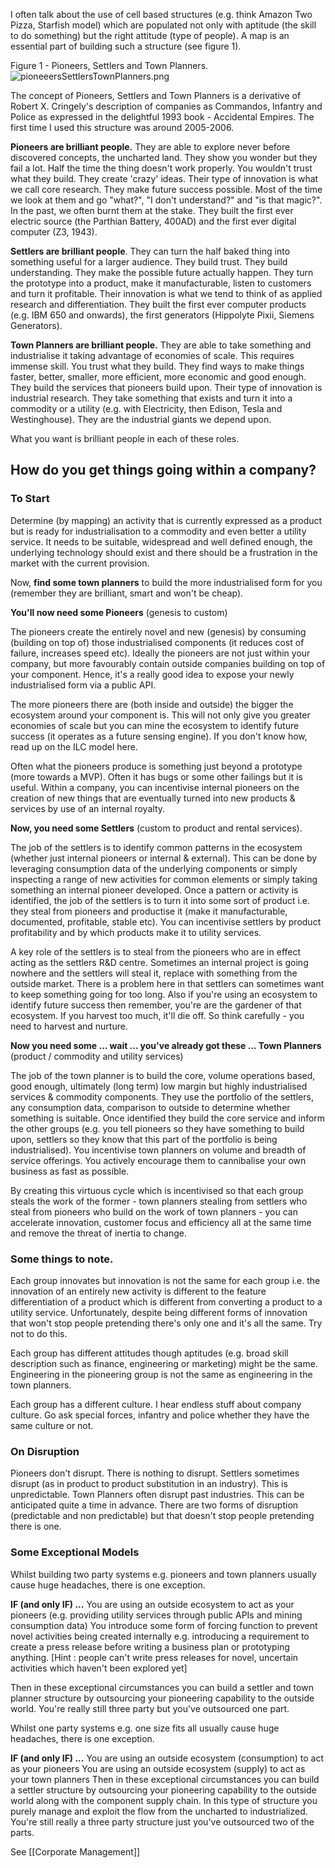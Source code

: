 I often talk about the use of cell based structures (e.g. think Amazon Two Pizza, Starfish model) which are populated not only with aptitude (the skill to do something) but the right attitude (type of people). A map is an essential part of building such a structure (see figure 1).

Figure 1 - Pioneers, Settlers and Town Planners.
![pioneeersSettlersTownPlanners.png](pioneeersSettlersTownPlanners.png)




The concept of Pioneers, Settlers and Town Planners is a derivative of Robert X. Cringely's description of companies as Commandos, Infantry and Police as expressed in the delightful 1993 book - Accidental Empires. The first time I used this structure was around 2005-2006.

**Pioneers are brilliant people.** They are able to explore never before discovered concepts, the uncharted land. They show you wonder but they fail a lot. Half the time the thing doesn't work properly. You wouldn't trust what they build. They create 'crazy' ideas. Their type of innovation is what we call core research. They make future success possible. Most of the time we look at them and go "what?", "I don't understand?" and "is that magic?". In the past, we often burnt them at the stake. They built the first ever electric source (the Parthian Battery, 400AD) and the first ever digital computer (Z3, 1943).

**Settlers are brilliant people**. They can turn the half baked thing into something useful for a larger audience. They build trust. They build understanding. They make the possible future actually happen. They turn the prototype into a product, make it manufacturable, listen to customers and turn it profitable. Their innovation is what we tend to think of as applied research and differentiation. They built the first ever computer products (e.g. IBM 650 and onwards), the first generators (Hippolyte Pixii, Siemens Generators). 

**Town Planners are brilliant people.** They are able to take something and industrialise it taking advantage of economies of scale. This requires immense skill. You trust what they build. They find ways to make things faster, better, smaller, more efficient, more economic and good enough. They build the services that pioneers build upon. Their type of innovation is industrial research. They take something that exists and turn it into a commodity or a utility (e.g. with Electricity, then Edison, Tesla and Westinghouse). They are the industrial giants we depend upon.

What you want is brilliant people in each of these roles.

## How do you get things going within a company?

### To Start

Determine (by mapping) an activity that is currently expressed as a product but is ready for industrialisation to a commodity and even better a utility service.  It needs to be suitable, widespread and well defined enough, the underlying technology should exist and there should be a frustration in the market with the current provision.

Now, **find some town planners** to build the more industrialised form for you (remember they are brilliant, smart and won't be cheap). 

**You'll now need some Pioneers** (genesis to custom)

The pioneers create the entirely novel and new (genesis) by consuming (building on top of) those industrialised components (it reduces cost of failure, increases speed etc). Ideally the pioneers are not just within your company, but more favourably contain outside companies building on top of your component. Hence, it's a really good idea to expose your newly industrialised form via a public API.

The more pioneers there are (both inside and outside) the bigger the ecosystem around your component is. This will not only give you greater economies of scale but you can mine the ecosystem to identify future success (it operates as a future sensing engine). If you don't know how, read up on the ILC model here.

Often what the pioneers produce is something just beyond a prototype (more towards a MVP). Often it has bugs or some other failings but it is useful. Within a company, you can incentivise internal pioneers on the creation of new things that are eventually turned into new products & services by use of an internal royalty.

**Now, you need some Settlers** (custom to product and rental services).

The job of the settlers is to identify common patterns in the ecosystem (whether just internal pioneers or internal & external).  This can be done by leveraging consumption data of the underlying components or simply inspecting a range of new activities for common elements or simply taking something an internal pioneer developed.  Once a pattern or activity is identified, the job of the settlers is to turn it into some sort of product i.e. they steal from pioneers and productise it (make it manufacturable, documented, profitable, stable etc). You can incentivise settlers by product profitability and by which products make it to utility services.

A key role of the settlers is to steal from the pioneers who are in effect acting as the settlers R&D centre. Sometimes an internal project is going nowhere and the settlers will steal it, replace with something from the outside market. There is a problem here in that settlers can sometimes want to keep something going for too long. Also if you're using an ecosystem to identify future success then remember, you're are the gardener of that ecosystem. If you harvest too much, it'll die off. So think carefully - you need to harvest and nurture. 

**Now you need some ... wait ... you've already got these ... Town Planners** (product / commodity and utility services)

The job of the town planner is to build the core, volume operations based, good enough, ultimately (long term) low margin but highly industrialised services & commodity components. They use the portfolio of the settlers, any consumption data, comparison to outside to determine whether something is suitable. Once identified they build the core service and inform the other groups (e.g. you tell pioneers so they have something to build upon, settlers so they know that this part of the portfolio is being industrialised). You incentivise town planners on volume and breadth of service offerings. You actively encourage them to cannibalise your own business as fast as possible.

By creating this virtuous cycle which is incentivised so that each group steals the work of the former - town planners stealing from settlers who steal from pioneers who build on the work of town planners - you can accelerate innovation, customer focus and efficiency all at the same time and remove the threat of inertia to change.

### Some things to note.

Each group innovates but innovation is not the same for each group i.e. the innovation of an entirely new activity is different to the feature differentiation of a product which is different from converting a product to a utility service. Unfortunately, despite being different forms of innovation that won't stop people pretending there's only one and it's all the same. Try not to do this.

Each group has different attitudes though aptitudes (e.g. broad skill description such as finance, engineering or marketing) might be the same. Engineering in the pioneering group is not the same as engineering in the town planners.

Each group has a different culture. I hear endless stuff about company culture. Go ask special forces, infantry and police whether they have the same culture or not.

### On Disruption

Pioneers don't disrupt. There is nothing to disrupt.
Settlers sometimes disrupt (as in product to product substitution in an industry). This is unpredictable.
Town Planners often disrupt past industries. This can be anticipated quite a time in advance.
There are two forms of disruption (predictable and non predictable) but that doesn't stop people pretending there is one.

### Some Exceptional Models

Whilst building two party systems e.g. pioneers and town planners usually cause huge headaches, there is one exception.

**IF (and only IF) ...**
You are using an outside ecosystem to act as your pioneers (e.g. providing utility services through public APIs and mining consumption data)
You introduce some form of forcing function to prevent novel activities being created internally e.g. introducing a requirement to create a press release before writing a business plan or prototyping anything. [Hint : people can't write press releases for novel, uncertain activities which haven't been explored yet]

Then in these exceptional circumstances you can build a settler and town planner structure by outsourcing your pioneering capability to the outside world. You're really still three party but you've outsourced one part.

Whilst one party systems e.g. one size fits all usually cause huge headaches, there is one exception.

**IF (and only IF) ...**
You are using an outside ecosystem (consumption) to act as your pioneers
You are using an outside ecosystem (supply) to act as your town planners
Then in these exceptional circumstances you can build a settler structure by outsourcing your pioneering capability to the outside world along with the component supply chain. In this type of structure you purely manage and exploit the flow from the uncharted to industrialized. You're still really a three party structure just you've outsourced two of the parts.


See [[Corporate Management]]
